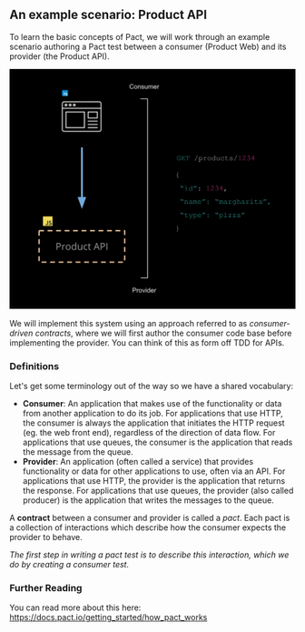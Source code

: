 ## An example scenario: Product API

To learn the basic concepts of Pact, we will work through an example scenario authoring a Pact test between a consumer (Product Web) and its provider (the Product API).

![Scenario](./assets/scenario.png)

We will implement this system using an approach referred to as _consumer-driven contracts_, where we will first author the consumer code base before implementing the provider. You can think of this as form off TDD for APIs.

### Definitions

Let's get some terminology out of the way so we have a shared vocabulary:

* **Consumer**: An application that makes use of the functionality or data from another application to do its job. For applications that use HTTP, the consumer is always the application that initiates the HTTP request (eg. the web front end), regardless of the direction of data flow. For applications that use queues, the consumer is the application that reads the message from the queue.
* **Provider**: An application (often called a service) that provides functionality or data for other applications to use, often via an API. For applications that use HTTP, the provider is the application that returns the response. For applications that use queues, the provider (also called producer) is the application that writes the messages to the queue.

A **contract** between a consumer and provider is called a *pact*. Each pact is a collection of interactions which describe how the consumer expects the provider to behave.

_The first step in writing a pact test is to describe this interaction, which we do by creating a consumer test._

### Further Reading

You can read more about this here: https://docs.pact.io/getting_started/how_pact_works
